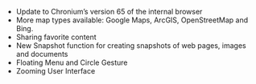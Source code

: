 - Update to Chronium’s version 65 of the internal browser
- More map types available: Google Maps, ArcGIS, OpenStreetMap and Bing.
- Sharing favorite content
- New Snapshot function for creating snapshots of web pages, images and documents
- Floating Menu and Circle Gesture
- Zooming User Interface

